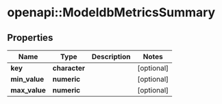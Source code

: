 # openapi::ModeldbMetricsSummary


## Properties
Name | Type | Description | Notes
------------ | ------------- | ------------- | -------------
**key** | **character** |  | [optional] 
**min_value** | **numeric** |  | [optional] 
**max_value** | **numeric** |  | [optional] 


